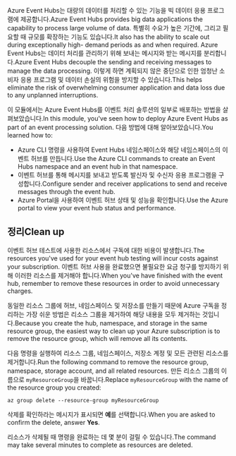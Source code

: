 <span data-ttu-id="59c83-101">Azure Event Hubs는 대량의 데이터를 처리할 수 있는 기능을 빅 데이터 응용 프로그램에 제공합니다.</span><span class="sxs-lookup"><span data-stu-id="59c83-101">Azure Event Hubs provides big data applications the capability to process large volume of data.</span></span> <span data-ttu-id="59c83-102">특별히 수요가 높은 기간에, 그리고 필요할 때 규모를 확장하는 기능도 있습니다.</span><span class="sxs-lookup"><span data-stu-id="59c83-102">It also has the ability to scale out during exceptionally high- demand periods as and when required.</span></span> <span data-ttu-id="59c83-103">Azure Event Hubs는 데이터 처리를 관리하기 위해 보내는 메시지와 받는 메시지를 분리합니다.</span><span class="sxs-lookup"><span data-stu-id="59c83-103">Azure Event Hubs decouple the sending and receiving messages to manage the data processing.</span></span> <span data-ttu-id="59c83-104">이렇게 하면 계획되지 않은 중단으로 인한 엄청난 소비자 응용 프로그램 및 데이터 손실의 위험을 방지할 수 있습니다.</span><span class="sxs-lookup"><span data-stu-id="59c83-104">This helps eliminate the risk of overwhelming consumer application and data loss due to any unplanned interruptions.</span></span>

<span data-ttu-id="59c83-105">이 모듈에서는 Azure Event Hubs를 이벤트 처리 솔루션의 일부로 배포하는 방법을 살펴보았습니다.</span><span class="sxs-lookup"><span data-stu-id="59c83-105">In this module, you've seen how to deploy Azure Event Hubs as part of an event processing solution.</span></span> <span data-ttu-id="59c83-106">다음 방법에 대해 알아보았습니다.</span><span class="sxs-lookup"><span data-stu-id="59c83-106">You learned how to:</span></span>

- <span data-ttu-id="59c83-107">Azure CLI 명령을 사용하여 Event Hubs 네임스페이스와 해당 네임스페이스의 이벤트 허브를 만듭니다.</span><span class="sxs-lookup"><span data-stu-id="59c83-107">Use the Azure CLI commands to create an Event Hubs namespace and an event hub in that namespace.</span></span> 
- <span data-ttu-id="59c83-108">이벤트 허브를 통해 메시지를 보내고 받도록 발신자 및 수신자 응용 프로그램을 구성합니다.</span><span class="sxs-lookup"><span data-stu-id="59c83-108">Configure sender and receiver applications to send and receive messages through the event hub.</span></span>
- <span data-ttu-id="59c83-109">Azure Portal을 사용하여 이벤트 허브 상태 및 성능을 확인합니다.</span><span class="sxs-lookup"><span data-stu-id="59c83-109">Use the Azure portal to view your event hub status and performance.</span></span>

## <a name="clean-up"></a><span data-ttu-id="59c83-110">정리</span><span class="sxs-lookup"><span data-stu-id="59c83-110">Clean up</span></span> 
<!---TODO: Update for sandbox?--->

<span data-ttu-id="59c83-111">이벤트 허브 테스트에 사용한 리소스에서 구독에 대한 비용이 발생합니다.</span><span class="sxs-lookup"><span data-stu-id="59c83-111">The resources you've used for your event hub testing will incur costs against your subscription.</span></span> <span data-ttu-id="59c83-112">이벤트 허브 사용을 완료했으면 불필요한 요금 청구를 방지하기 위해 이러한 리소스를 제거해야 합니다.</span><span class="sxs-lookup"><span data-stu-id="59c83-112">When you've have finished with the event hub, remember to remove these resources in order to avoid unnecessary charges.</span></span>

<span data-ttu-id="59c83-113">동일한 리소스 그룹에 허브, 네임스페이스 및 저장소를 만들기 때문에 Azure 구독을 정리하는 가장 쉬운 방법은 리소스 그룹을 제거하여 해당 내용을 모두 제거하는 것입니다.</span><span class="sxs-lookup"><span data-stu-id="59c83-113">Because you create the hub, namespace, and storage in the same resource group, the easiest way to clean up your Azure subscription is to remove the resource group, which will remove all its contents.</span></span> 

<span data-ttu-id="59c83-114">다음 명령을 실행하여 리소스 그룹, 네임스페이스, 저장소 계정 및 모든 관련된 리소스를 제거합니다.</span><span class="sxs-lookup"><span data-stu-id="59c83-114">Run the following command to remove the resource group, namespace, storage account, and all related resources.</span></span> <span data-ttu-id="59c83-115">만든 리소스 그룹의 이름으로 `myResourceGroup`을 바꿉니다.</span><span class="sxs-lookup"><span data-stu-id="59c83-115">Replace `myResourceGroup` with the name of the resource group you created:</span></span>

```azurecli
az group delete --resource-group myResourceGroup
```

<span data-ttu-id="59c83-116">삭제를 확인하라는 메시지가 표시되면 **예**를 선택합니다.</span><span class="sxs-lookup"><span data-stu-id="59c83-116">When you are asked to confirm the delete, answer **Yes**.</span></span>

<span data-ttu-id="59c83-117">리소스가 삭제될 때 명령을 완료하는 데 몇 분이 걸릴 수 있습니다.</span><span class="sxs-lookup"><span data-stu-id="59c83-117">The command may take several minutes to complete as resources are deleted.</span></span>
